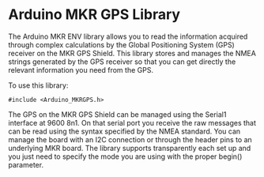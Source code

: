 # Arduino MKR GPS Library

The Arduino MKR ENV library allows you to read the information acquired through complex calculations by the Global Positioning System (GPS) receiver on the MKR GPS Shield. This library stores and manages the NMEA strings generated by the GPS receiver so that you can get directly the relevant information you need from the GPS.

To use this library:

```
#include <Arduino_MKRGPS.h>
```

The GPS on the MKR GPS Shield can be managed using the Serial1 interface at 9600 8n1. On that serial port you receive the raw messages that can be read using the syntax specified by the NMEA standard. You can manage the board with an I2C connection or through the header pins to an underlying MKR board. The library supports transparently each set up and you just need to specify the mode you are using with the proper begin() parameter.

